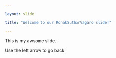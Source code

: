 ```yaml
---

layout: slide

title: "Welcome to our RonakSutharVagaro slide!"

---
```


This is my awsome slide.

Use the left arrow to go back
